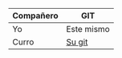 | Compañero  | GIT |
| ---- | ---- |
| Yo | Este mismo  |
| Curro | [Su git](https://github.com/Fmmf98)  |
